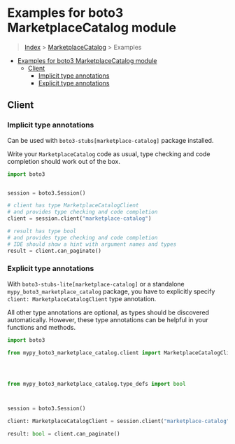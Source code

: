 <a id="examples-for-boto3-marketplacecatalog-module"></a>

# Examples for boto3 MarketplaceCatalog module

> [Index](../README.md) > [MarketplaceCatalog](./README.md) > Examples

- [Examples for boto3 MarketplaceCatalog module](#examples-for-boto3-marketplacecatalog-module)
  - [Client](#client)
    - [Implicit type annotations](#implicit-type-annotations)
    - [Explicit type annotations](#explicit-type-annotations)

<a id="client"></a>

## Client

<a id="implicit-type-annotations"></a>

### Implicit type annotations

Can be used with `boto3-stubs[marketplace-catalog]` package installed.

Write your `MarketplaceCatalog` code as usual, type checking and code
completion should work out of the box.

```python
import boto3


session = boto3.Session()

# client has type MarketplaceCatalogClient
# and provides type checking and code completion
client = session.client("marketplace-catalog")

# result has type bool
# and provides type checking and code completion
# IDE should show a hint with argument names and types
result = client.can_paginate()
```

<a id="explicit-type-annotations"></a>

### Explicit type annotations

With `boto3-stubs-lite[marketplace-catalog]` or a standalone
`mypy_boto3_marketplace_catalog` package, you have to explicitly specify
`client: MarketplaceCatalogClient` type annotation.

All other type annotations are optional, as types should be discovered
automatically. However, these type annotations can be helpful in your functions
and methods.

```python
import boto3

from mypy_boto3_marketplace_catalog.client import MarketplaceCatalogClient




from mypy_boto3_marketplace_catalog.type_defs import bool



session = boto3.Session()

client: MarketplaceCatalogClient = session.client("marketplace-catalog")

result: bool = client.can_paginate()
```
